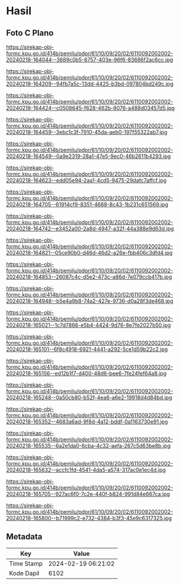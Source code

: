# Hasil

## Foto C Plano

https://sirekap-obj-formc.kpu.go.id/414b/pemilu/pdpr/61/10/09/20/02/6110092002002-20240218-164044--3689c0b5-8757-403e-96f6-83686f2ac6cc.jpg

https://sirekap-obj-formc.kpu.go.id/414b/pemilu/pdpr/61/10/09/20/02/6110092002002-20240218-164209--94fb7a5c-13dd-4425-b3bd-097804bd249c.jpg

https://sirekap-obj-formc.kpu.go.id/414b/pemilu/pdpr/61/10/09/20/02/6110092002002-20240218-164424--c0508645-f628-462b-8076-a488d03457d5.jpg

https://sirekap-obj-formc.kpu.go.id/414b/pemilu/pdpr/61/10/09/20/02/6110092002002-20240218-164459--3ebc1c3f-7910-45da-aeb0-197f55322ab7.jpg

https://sirekap-obj-formc.kpu.go.id/414b/pemilu/pdpr/61/10/09/20/02/6110092002002-20240218-164549--0a9e2319-28a1-47e5-9ec0-46b2611b4293.jpg

https://sirekap-obj-formc.kpu.go.id/414b/pemilu/pdpr/61/10/09/20/02/6110092002002-20240218-164623--edd05e94-2aa1-4cd5-9475-29dafc7affcf.jpg

https://sirekap-obj-formc.kpu.go.id/414b/pemilu/pdpr/61/10/09/20/02/6110092002002-20240218-164705--61914cf9-8351-4688-8c43-1b231c651569.jpg

https://sirekap-obj-formc.kpu.go.id/414b/pemilu/pdpr/61/10/09/20/02/6110092002002-20240218-164742--e3452a00-2a8d-4947-a32f-44a388e9d63d.jpg

https://sirekap-obj-formc.kpu.go.id/414b/pemilu/pdpr/61/10/09/20/02/6110092002002-20240218-164821--05ce90b0-d46d-46d2-a26e-fbb406c3dfd4.jpg

https://sirekap-obj-formc.kpu.go.id/414b/pemilu/pdpr/61/10/09/20/02/6110092002002-20240218-164853--26087c4c-d5e2-473c-a86d-7e079ccb417b.jpg

https://sirekap-obj-formc.kpu.go.id/414b/pemilu/pdpr/61/10/09/20/02/6110092002002-20240218-164948--b5e4a9b8-74a2-427e-9736-d0a28f3de468.jpg

https://sirekap-obj-formc.kpu.go.id/414b/pemilu/pdpr/61/10/09/20/02/6110092002002-20240218-165021--1c7d7866-e5b4-4424-9d76-8e7fe2027b50.jpg

https://sirekap-obj-formc.kpu.go.id/414b/pemilu/pdpr/61/10/09/20/02/6110092002002-20240218-165101--6f8c4918-6921-4441-a292-5ce1d59b22c2.jpg

https://sirekap-obj-formc.kpu.go.id/414b/pemilu/pdpr/61/10/09/20/02/6110092002002-20240218-165156--ed12b1f7-d400-48d6-bee6-7fe24fef64a8.jpg

https://sirekap-obj-formc.kpu.go.id/414b/pemilu/pdpr/61/10/09/20/02/6110092002002-20240218-165248--0a50cb80-b52f-4ea6-a6e2-19918d4d84bd.jpg

https://sirekap-obj-formc.kpu.go.id/414b/pemilu/pdpr/61/10/09/20/02/6110092002002-20240218-165352--4683a6ad-9f8d-4a12-bddf-0a1163730e91.jpg

https://sirekap-obj-formc.kpu.go.id/414b/pemilu/pdpr/61/10/09/20/02/6110092002002-20240218-165535--6a2e1da0-6cba-4c32-aefa-267c5d63be8b.jpg

https://sirekap-obj-formc.kpu.go.id/414b/pemilu/pdpr/61/10/09/20/02/6110092002002-20240218-165632--accfc1fd-4541-4da5-a574-317ac0e1ec4d.jpg

https://sirekap-obj-formc.kpu.go.id/414b/pemilu/pdpr/61/10/09/20/02/6110092002002-20240218-165705--927ac6f0-7c2e-440f-b824-991d84e667ca.jpg

https://sirekap-obj-formc.kpu.go.id/414b/pemilu/pdpr/61/10/09/20/02/6110092002002-20240218-165800--b71999c2-e732-4384-b3f3-45e9c6317325.jpg


## Metadata

| Key        | Value               |
| ---------- | ------------------- |
| Time Stamp | 2024-02-19 06:21:02 |
| Kode Dapil | 6102                |



